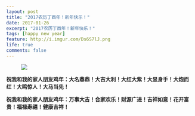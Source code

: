 ```yaml
---
layout: post
title: "2017农历丁酉年！新年快乐！"
date: 2017-01-26
excerpt: "2017农历丁酉年！新年快乐！"
tags: [happy new year]
feature: http://i.imgur.com/Ds6S7lJ.png
life: true
comments: false
---
```

<figure>
	<a href="{{ site.staticUrl }}/image/jpg/newyear.jpg"><img src="{{ site.staticUrl }}/image/jpg/newyear.jpg"></a>
</figure>

__祝我和我的家人朋友鸡年：大名鼎鼎！大吉大利！大红大紫！大显身手！大炮而红！大鸣惊人！大马当先！__

__祝我和我的家人朋友鸡年：万事大吉！合家欢乐！财源广进！吉祥如意！花开富贵！福禄寿禧！健康吉祥！__
